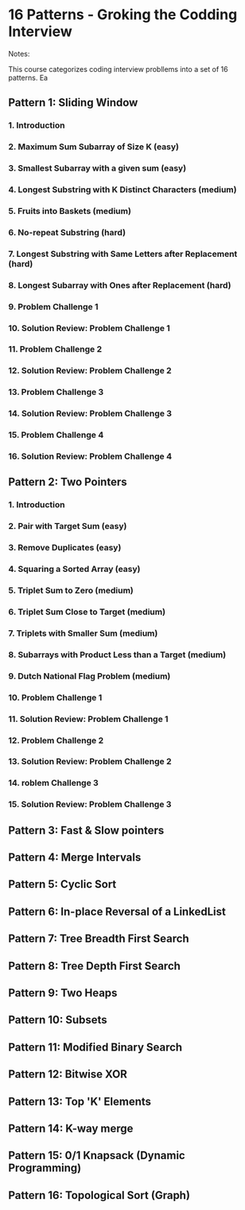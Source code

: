 # 16 Patterns - Groking the Codding Interview
Notes:

This course categorizes coding interview probllems into a set of 16 patterns. Ea
## Pattern 1: Sliding Window

### 1. Introduction
### 2. Maximum Sum Subarray of Size K (easy)
### 3. Smallest Subarray with a given sum (easy)
### 4. Longest Substring with K Distinct Characters (medium)
### 5. Fruits into Baskets (medium)
### 6. No-repeat Substring (hard)
### 7. Longest Substring with Same Letters after Replacement (hard)
### 8. Longest Subarray with Ones after Replacement (hard)
### 9. Problem Challenge 1
### 10. Solution Review: Problem Challenge 1
### 11. Problem Challenge 2
### 12. Solution Review: Problem Challenge 2
### 13. Problem Challenge 3
### 14. Solution Review: Problem Challenge 3
### 15. Problem Challenge 4
### 16. Solution Review: Problem Challenge 4

## Pattern 2: Two Pointers

### 1. Introduction
### 2. Pair with Target Sum (easy)
### 3. Remove Duplicates (easy)
### 4. Squaring a Sorted Array (easy)
### 5. Triplet Sum to Zero (medium)
### 6. Triplet Sum Close to Target (medium)
### 7. Triplets with Smaller Sum (medium)
### 8. Subarrays with Product Less than a Target (medium)
### 9. Dutch National Flag Problem (medium)
### 10. Problem Challenge 1
### 11. Solution Review: Problem Challenge 1
### 12. Problem Challenge 2
### 13. Solution Review: Problem Challenge 2
### 14. roblem Challenge 3
### 15. Solution Review: Problem Challenge 3

## Pattern 3: Fast & Slow pointers

## Pattern 4: Merge Intervals

## Pattern 5: Cyclic Sort

## Pattern 6: In-place Reversal of a LinkedList

## Pattern 7: Tree Breadth First Search

## Pattern 8: Tree Depth First Search

## Pattern 9: Two Heaps

## Pattern 10: Subsets

## Pattern 11: Modified Binary Search

## Pattern 12: Bitwise XOR

## Pattern 13: Top 'K' Elements

## Pattern 14: K-way merge

## Pattern 15: 0/1 Knapsack (Dynamic Programming)

## Pattern 16: Topological Sort (Graph)

